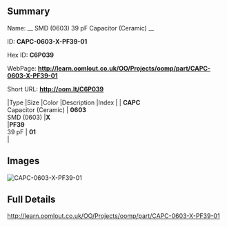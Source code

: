 

## Summary
 
Name: __ SMD (0603) 39 pF Capacitor (Ceramic) __

ID: __CAPC-0603-X-PF39-01__

Hex ID: __C6P039__

WebPage: __http://learn.oomlout.co.uk/OO/Projects/oomp/part/CAPC-0603-X-PF39-01__

Short URL: __http://oom.lt/C6P039__


|Type   |Size   |Color   |Description   |Index   |
| __CAPC__ <br>Capacitor (Ceramic)  | __0603__<br>SMD (0603)   |__X__<br>    |__PF39__<br>39 pF    | __01__<br>  |


## Images
![CAPC-0603-X-PF39-01](http://oomlout.com/oomp-gen/parts/CAPC-0603-X-PF39-01/CAPC-0603-X-PF39-01_420.jpg)

## Full Details

 http://learn.oomlout.co.uk/OO/Projects/oomp/part/CAPC-0603-X-PF39-01

